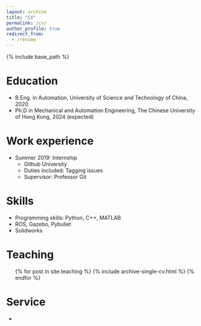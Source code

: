 ```yaml
---
layout: archive
title: "CV"
permalink: /cv/
author_profile: true
redirect_from:
  - /resume
---
```


{% include base_path %}

Education
======
* B.Eng. in Automation, University of Science and Technology of China, 2020
* Ph.D in Mechanical and Automation Engineering, The Chinese University of Hong Kong, 2024 (expected)

Work experience
======
* Summer 2019: Internship
  * Github University
  * Duties included: Tagging issues
  * Supervisor: Professor Git

Skills
======
* Programming skills: Python, C++, MATLAB
* ROS, Gazebo, Pybullet
* Solidworks
  <!-- * Sub-skill 2.3 -->

  
Teaching
======
  <ul>{% for post in site.teaching %}
    {% include archive-single-cv.html %}
  {% endfor %}</ul>
  
Service
======
* 